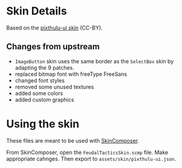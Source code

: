 # Skin Details

Based on the [pixthulu-ui skin](https://github.com/czyzby/gdx-skins/tree/master/pixthulhu) (CC-BY).

## Changes from upstream

 * `ImageButton` skin uses the same border as the `SelectBox` skin by adapting the 9 patches.
 * replaced bitmap font with freeType FreeSans
 * changed font styles
 * removed some unused textures
 * added some colors
 * added custom graphics

# Using the skin

These files are meant to be used with [SkinComposer](https://github.com/raeleus/skin-composer).

From SkinComposer, open the `FeudalTacticsSkin.scmp` file. Make appropriate cahnges. Then export to `assets/skin/pixthulu-ui.json`.
